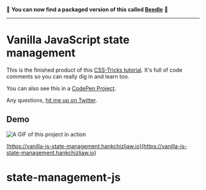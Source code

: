 🎉 **You can now find a packaged version of this called [Beedle](https://github.com/hankchizljaw/beedle)** 🎉

***

# Vanilla JavaScript state management

This is the finished product of this [CSS-Tricks tutorial](https://css-tricks.com/build-a-state-management-system-with-vanilla-javascript). It's full of code comments so you can really dig in and learn too. 

You can also see this in a [CodePen Project](https://codepen.io/hankchizljaw/project/editor/1f206d7807f492a111518b5d6692bb78).

Any questions, [hit me up on Twitter](https://twitter.com/hankchizljaw).

## Demo

![A GIF of this project in action](https://user-images.githubusercontent.com/8672583/43128781-c58702e4-8f2a-11e8-9326-cf422a5885bd.gif)

[https://vanilla-js-state-management.hankchizljaw.io](https://vanilla-js-state-management.hankchizljaw.io)
# state-management-js
